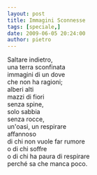 ```yaml
---
layout: post
title: Immagini Sconnesse
tags: [speciale,]
date: 2009-06-05 20:24:00
author: pietro
---
```

Saltare indietro,<br/>una terra sconfinata<br/>immagini di un dove<br/>che non ha ragioni;<br/>alberi alti<br/>mazzi di fiori<br/>senza spine,<br/>solo sabbia<br/>senza rocce,<br/>un'oasi, un respirare<br/>affannoso<br/>di chi non vuole far rumore<br/>o di chi soffre<br/>o di chi ha paura di respirare<br/>perché sa che manca poco.
